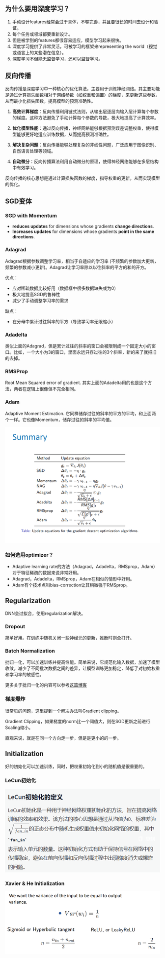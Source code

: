 ## 为什么要用深度学习？

1. 手动设计features经常会过于具体，不够完善，并且要很长的时间去设计和验证。
2. 每个任务或领域都要重新设计。
3. 但是被学到的features都很容易适应，模型学习起来很快。
4. 深度学习提供了非常灵活，可被学习的框架来representing the world（视觉或语言上的某些潜在信息）。
5. 深度学习不但能无监督学习，还可以监督学习。

## 反向传播

反向传播是深度学习中一种核心的优化算法，主要用于训练神经网络。其主要功能是通过计算损失函数相对于网络参数（如权重和偏置）的梯度，来更新这些参数，从而最小化损失函数，提高模型的预测准确性。

1. **高效计算梯度**：反向传播利用链式法则，从输出层逐层向输入层计算每个参数的梯度。这种方法避免了手动计算每个参数的导数，极大地提高了计算效率。
2. **优化模型性能**：通过反向传播，神经网络能够根据预测误差调整权重，使得模型能够更好地适应训练数据，从而提高预测准确性。

3. **解决复杂问题**：反向传播能够处理复杂的非线性问题，广泛应用于图像识别、自然语言处理等领域。
4. **自动微分**：反向传播算法利用自动微分的原理，使得神经网络能够在多层结构中有效学习。

反向传播的核心思想是通过计算损失函数的梯度，指导权重的更新，从而实现模型的优化。

## SGD变体

### SGD with Momentum

- **reduces updates** for dimensions whose gradients **change directions**.
- **Increases updates** for dimensions whose gradients **point in the same directions**.

### Adagrad

Adagrad根据参数调整学习率，相当于自适应的学习率 (不频繁的参数加大更新，频繁的参数减小更新)。Adagrad让学习率除以以往斜率的平方的和的开方。

优点：

- 应对稀疏数据比较好用（数据框中很多数据缺失或为0）
- 极大地提高SGD的鲁棒性
- 减少了手动调整学习率的需求

缺点：

- 在分母中累计过往斜率的平方（导致学习率无限缩小）

### Adadelta

类似上面的Adagrad，但是累计过往的斜率的窗口会被限制成一个固定大小的窗口。比如，一个大小为3的窗口，里面永远只存过往的3个斜率，新的来了就把旧的去掉。

### RMSProp

Root Mean Squared error of gradient. 其实上面的Adadelta用的也是这个方法，两者在逻辑上很像但不完全相同。

### Adam

Adaptive Moment Estimation. 它同样储存过往的斜率的平方的平均，和上面两个一样。它也像Momentum，储存过往的斜率的平均值。

![optimizer](../img/optimizer.png)

### 如何选用optimizer？

- Adaptive learning rate的方法（Adagrad，Adadelta，RMSprop，Adam）对于特征稀疏的数据来说非常好用。
- Adagrad，Adadelta，RMSprop，Adam在相似的情形中好用。
- Adam有个技术点叫bias-correction让其稍微强于RMSprop。

## Regularization

DNN会过拟合，使用regularization解决。

### Dropout

简单好用。在训练中随机关闭一些神经元的更新，推断时则全打开。

### Batch Normalization

批归一化，可以加速训练并提高性能。简单来说，它规范化输入数据，加速了模型收敛。减少了不同批次数据之间的差异，让模型训练更加稳定，降低了对初始权重和学习率的敏感性。

更多关于批归一化的内容可以参考[这篇博客](https://www.cnblogs.com/skyfsm/p/8453498.html)

### 梯度爆炸

很常见的问题，这里提到一个解决办法叫Gradient clipping。

Gradient Clipping，如果梯度的norm比一个阈值大，则在SGD更新之前进行Scaling缩小。

直观来说，就是在同一个方向走一步，但是是更小的的一步。

## Initialization

好的初始化可以加速训练，同时，把权重初始化到小的随机值是很重要的。

### LeCun初始化

![lecun](../img/lecun.png)

### Xavier & He Initialization

![xaviernhe](../img/xaviernhe.png)